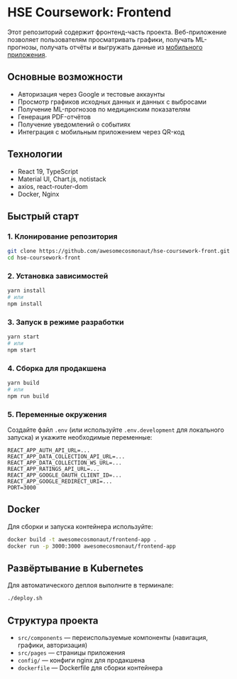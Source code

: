 # HSE Coursework: Frontend

Этот репозиторий содержит фронтенд-часть проекта. Веб-приложение позволяет пользователям просматривать графики, получать ML-прогнозы, получать отчёты и выгружать данные из [мобильного приложения](https://github.com/HSE-COURSEWORK-2025/hse-coursework-android-app).

## Основные возможности
- Авторизация через Google и тестовые аккаунты
- Просмотр графиков исходных данных и данных с выбросами
- Получение ML-прогнозов по медицинским показателям
- Генерация PDF-отчётов
- Получение уведомлений о событиях
- Интеграция с мобильным приложением через QR-код

## Технологии
- React 19, TypeScript
- Material UI, Chart.js, notistack
- axios, react-router-dom
- Docker, Nginx

## Быстрый старт

### 1. Клонирование репозитория
```bash
git clone https://github.com/awesomecosmonaut/hse-coursework-front.git
cd hse-coursework-front
```

### 2. Установка зависимостей
```bash
yarn install
# или
npm install
```

### 3. Запуск в режиме разработки
```bash
yarn start
# или
npm start
```

### 4. Сборка для продакшена
```bash
yarn build
# или
npm run build
```

### 5. Переменные окружения
Создайте файл `.env` (или используйте `.env.development` для локального запуска) и укажите необходимые переменные:

```
REACT_APP_AUTH_API_URL=...
REACT_APP_DATA_COLLECTION_API_URL=...
REACT_APP_DATA_COLLECTION_WS_URL=...
REACT_APP_RATINGS_API_URL=...
REACT_APP_GOOGLE_OAUTH_CLIENT_ID=...
REACT_APP_GOOGLE_REDIRECT_URI=...
PORT=3000
```

## Docker
Для сборки и запуска контейнера используйте:
```bash
docker build -t awesomecosmonaut/frontend-app .
docker run -p 3000:3000 awesomecosmonaut/frontend-app
```

## Развёртывание в Kubernetes
Для автоматического деплоя выполните в терминале:

```bash
./deploy.sh
```

## Структура проекта
- `src/components` — переиспользуемые компоненты (навигация, графики, авторизация)
- `src/pages` — страницы приложения
- `config/` — конфиги nginx для продакшена
- `dockerfile` — Dockerfile для сборки контейнера
